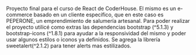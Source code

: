 Proyecto final para el curso de React de CoderHouse. El mismo es un e-commerce basado en un cliente específico, que en este caso es PEPERONE, un emprendimiento de salumería artesanal.
Para poder realizar el proyecto utilicé como extras las dependencias bootstrap (^5.1.3) y bootstrap-icons (^1.8.1) para ayudar a la responsividad del mismo y poder usar algunos estilos o iconos ya definidos.
Se agrega la librería sweetalert(^2.1.2) para tener alerts mas estilizados.